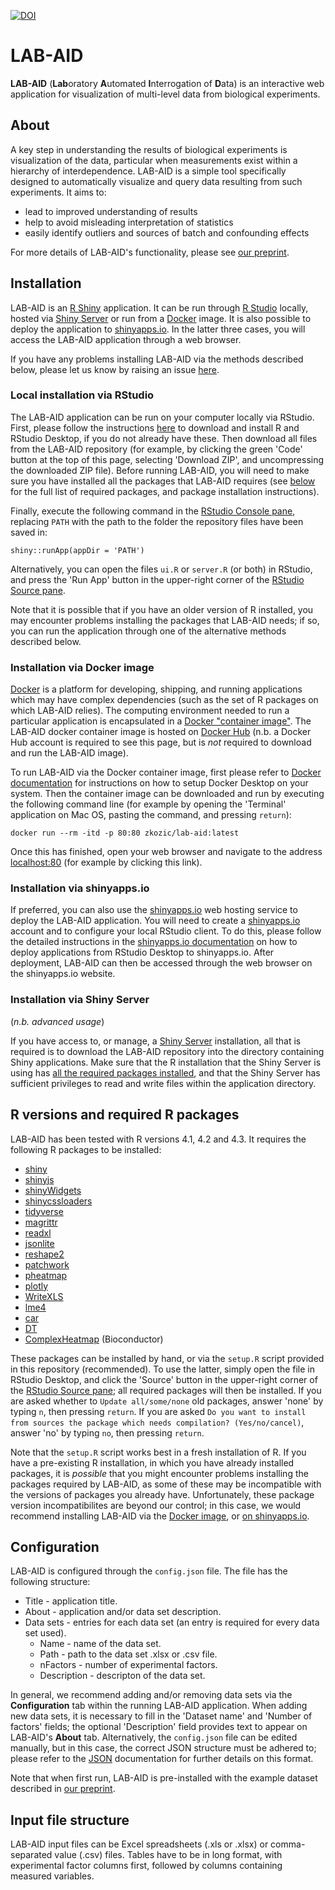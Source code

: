 [![DOI](https://zenodo.org/badge/206056644.svg)](https://zenodo.org/badge/latestdoi/206056644)

# LAB-AID
**LAB-AID** (**Lab**oratory **A**utomated **I**nterrogation of **D**ata) is an interactive web application for visualization of multi-level data from biological experiments.

## About

A key step in understanding the results of biological experiments is visualization of the data, particular when measurements exist within a hierarchy of interdependence. LAB-AID is a simple tool specifically designed to automatically visualize and query data resulting from such experiments. It aims to:

* lead to improved understanding of results
* help to avoid misleading interpretation of statistics
* easily identify outliers and sources of batch and confounding effects

For more details of LAB-AID's functionality, please see [our preprint](https://www.biorxiv.org/content/10.1101/763318v5).

## Installation
LAB-AID is an [R Shiny](https://shiny.rstudio.com/) application. It can be run through [R Studio](https://www.rstudio.com/) locally, hosted via [Shiny Server](https://www.rstudio.com/products/shiny/shiny-server/) or run from a [Docker](https://www.docker.com) image. It is also possible to deploy the application to [shinyapps.io](https://www.shinyapps.io/). In the latter three cases, you will access the LAB-AID application through a web browser.

If you have any problems installing LAB-AID via the methods described below, please let us know by raising an issue [here](https://github.com/sidbdri/LAB-AID/issues).

### Local installation via RStudio

The LAB-AID application can be run on your computer locally via RStudio. First, please follow the instructions [here](https://posit.co/download/rstudio-desktop/) to download and install R and RStudio Desktop, if you do not already have these. Then download all files from the LAB-AID repository (for example, by clicking the green 'Code' button at the top of this page, selecting 'Download ZIP', and uncompressing the downloaded ZIP file). Before running LAB-AID, you will need to make sure you have installed all the packages that LAB-AID requires (see [below](#r-versions-and-required-r-packages) for the full list of required packages, and package installation instructions).

Finally, execute the following command in the [RStudio Console pane](https://docs.posit.co/ide/user/ide/guide/ui/ui-panes.html), replacing ```PATH``` with the path to the folder the repository files have been saved in:

```
shiny::runApp(appDir = 'PATH')
```
Alternatively, you can open the files ```ui.R``` or ```server.R``` (or both) in RStudio, and press the 'Run App' button in the upper-right corner of the [RStudio Source pane](https://docs.posit.co/ide/user/ide/guide/ui/ui-panes.html).

Note that it is possible that if you have an older version of R installed, you may encounter problems installing the packages that LAB-AID needs; if so, you can run the application through one of the alternative methods described below.


### Installation via Docker image

[Docker](https://www.docker.com) is a platform for developing, shipping, and running applications which may have complex dependencies (such as the set of R packages on which LAB-AID relies). The computing environment needed to run a particular application is encapsulated in a [Docker "container image"](https://docs.docker.com/get-started/). The LAB-AID docker container image is hosted on [Docker Hub](https://hub.docker.com/repository/docker/zkozic/lab-aid) (n.b. a Docker Hub account is required to see this page, but is _not_ required to download and run the LAB-AID image). 

To run LAB-AID via the Docker container image, first please refer to [Docker documentation](https://docs.docker.com/get-docker/) for instructions on how to setup Docker Desktop on your system. Then the container image can be downloaded and run by executing the following command line (for example by opening the 'Terminal' application on Mac OS, pasting the command, and pressing ```return```):

```
docker run --rm -itd -p 80:80 zkozic/lab-aid:latest
```

Once this has finished, open your web browser and navigate to the address [localhost:80](http://localhost:80) (for example by clicking this link).

### Installation via shinyapps.io

If preferred, you can also use the [shinyapps.io](https://www.shinyapps.io/) web hosting service to deploy the LAB-AID application. You will need to create a [shinyapps.io](https://www.shinyapps.io/) account and to configure your local RStudio client. To do this, please follow the detailed instructions in the [shinyapps.io documentation](https://docs.rstudio.com/shinyapps.io/getting-started.html) on how to deploy applications from RStudio Desktop to shinyapps.io. After deployment, LAB-AID can then be accessed through the web browser on the shinyapps.io website.

### Installation via Shiny Server

(_n.b. advanced usage_)

If you have access to, or manage, a [Shiny Server](https://posit.co/products/open-source/shinyserver/) installation, all that is required is to download the LAB-AID repository into the directory containing Shiny applications. Make sure that the R installation that the Shiny Server is using has [all the required packages installed](#r-versions-and-required-r-packages), and that the Shiny Server has sufficient privileges to read and write files within the application directory.

## R versions and required R packages

LAB-AID has been tested with R versions 4.1, 4.2 and 4.3. It requires the following R packages to be installed:

- [shiny](https://cran.r-project.org/web/packages/shiny/index.html)
- [shinyjs](https://cran.r-project.org/web/packages/shinyjs/index.html)
- [shinyWidgets](https://github.com/dreamRs/shinyWidgets)
- [shinycssloaders](https://cran.r-project.org/web/packages/shinycssloaders/index.html)
- [tidyverse](https://cran.r-project.org/web/packages/tidyverse/index.html)
- [magrittr](https://cran.r-project.org/web/packages/magrittr/index.html)
- [readxl](https://cran.r-project.org/web/packages/readxl/index.html)
- [jsonlite](https://cran.r-project.org/web/packages/jsonlite/index.html)
- [reshape2](https://cran.r-project.org/web/packages/reshape2/index.html)
- [patchwork](https://github.com/thomasp85/patchwork)
- [pheatmap](https://cran.r-project.org/web/packages/pheatmap/index.html)
- [plotly](https://cran.r-project.org/web/packages/plotly/index.html)
- [WriteXLS](https://cran.r-project.org/web/packages/WriteXLS/index.html)
- [lme4](https://cran.r-project.org/web/packages/lme4/index.html)
- [car](https://cran.r-project.org/web/packages/car/index.html)
- [DT](https://cran.r-project.org/web/packages/DT/index.html)
- [ComplexHeatmap](https://www.bioconductor.org/packages/release/bioc/html/ComplexHeatmap.html) (Bioconductor)

These packages can be installed by hand, or via the ```setup.R``` script provided in this repository (recommended). To use the latter, simply open the file in RStudio Desktop, and click the 'Source' button in the upper-right corner of the [RStudio Source pane](https://docs.posit.co/ide/user/ide/guide/ui/ui-panes.html); all required packages will then be installed. If you are asked whether to ```Update all/some/none``` old packages, answer 'none' by typing ```n```, then pressing ```return```. If you are asked ```Do you want to install from sources the package which needs compilation? (Yes/no/cancel)```, answer 'no' by typing ```no```, then pressing ```return```.

Note that the ```setup.R``` script works best in a fresh installation of R. If you have a pre-existing R installation, in which you have already installed packages, it is _possible_ that you might encounter problems installing the packages required by LAB-AID, as some of these may be incompatible with the versions of packages you already have. Unfortunately, these package version incompatibilites are beyond our control; in this case, we would recommend installing LAB-AID via the [Docker image](#installation-via-docker-image), or [on shinyapps.io](#installation-via-shinyappsio).

## Configuration

LAB-AID is configured through the ```config.json``` file. The file has the following structure:

- Title - application title. 
- About - application and/or data set description.
- Data sets - entries for each data set (an entry is required for every data set used).
  - Name - name of the data set.
  - Path - path to the data set .xlsx or .csv file.
  - nFactors - number of experimental factors.
  - Description - descripton of the data set.

In general, we recommend adding and/or removing data sets via the **Configuration** tab within the running LAB-AID application. When adding new data sets, it is necessary to fill in the 'Dataset name' and 'Number of factors' fields; the optional 'Description' field provides text to appear on LAB-AID's **About** tab. Alternatively, the ```config.json``` file can be edited manually, but in this case, the correct JSON structure must be adhered to; please refer to the [JSON](https://www.json.org/) documentation for further details on this format.

Note that when first run, LAB-AID is pre-installed with the example dataset described in [our preprint](https://www.biorxiv.org/content/10.1101/763318v5).

## Input file structure

LAB-AID input files can be Excel spreadsheets (.xls or .xlsx) or comma-separated value (.csv) files. Tables have to be in long format, with experimental factor columns first, followed by columns containing measured variables.
